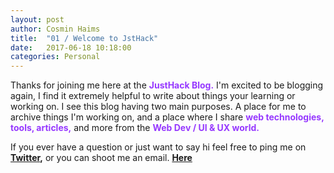 ```yaml
---
layout: post
author: Cosmin Haims
title:  "01 / Welcome to JstHack"
date:   2017-06-18 10:18:00
categories: Personal
---
```


Thanks for joining me here at the <span style="color: #9638ff"><b>JustHack Blog.</b></span> I'm excited to be blogging again, I find it extremely helpful to write about things your learning or working on. I see this blog having two main purposes. A place for me to archive things I'm working on, and a place where I share <span style="color: #9638ff"><b>web technologies, tools, articles,</b></span> and more from the <span style="color: #9638ff"><b>Web Dev / UI & UX world.</b></span>

If you ever have a question or just want to say hi feel free to ping me on <b>[Twitter](http://twitter.com/cosmin_haims),</b> or you can shoot me an email. <b>[Here](http://cossmin.com/#/contact/)</b>

[jekyll-gh]: https://github.com/mojombo/jekyll
[jekyll]:    http://jekyllrb.com
